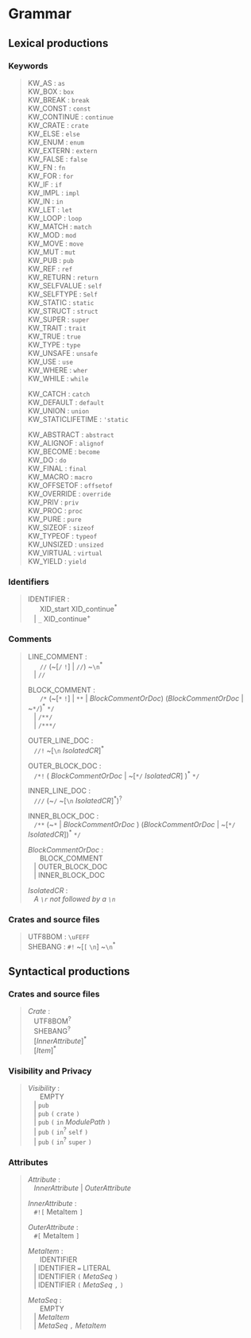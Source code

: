# Grammar

## Lexical productions


### Keywords

> KW_AS             : `as`  
> KW_BOX            : `box`  
> KW_BREAK          : `break`  
> KW_CONST          : `const`  
> KW_CONTINUE       : `continue`  
> KW_CRATE          : `crate`  
> KW_ELSE           : `else`  
> KW_ENUM           : `enum`  
> KW_EXTERN         : `extern`  
> KW_FALSE          : `false`  
> KW_FN             : `fn`  
> KW_FOR            : `for`  
> KW_IF             : `if`  
> KW_IMPL           : `impl`  
> KW_IN             : `in`  
> KW_LET            : `let`  
> KW_LOOP           : `loop`  
> KW_MATCH          : `match`  
> KW_MOD            : `mod`  
> KW_MOVE           : `move`  
> KW_MUT            : `mut`  
> KW_PUB            : `pub`  
> KW_REF            : `ref`  
> KW_RETURN         : `return`  
> KW_SELFVALUE      : `self`  
> KW_SELFTYPE       : `Self`  
> KW_STATIC         : `static`  
> KW_STRUCT         : `struct`  
> KW_SUPER          : `super`  
> KW_TRAIT          : `trait`  
> KW_TRUE           : `true`  
> KW_TYPE           : `type`  
> KW_UNSAFE         : `unsafe`  
> KW_USE            : `use`  
> KW_WHERE          : `wher`  
> KW_WHILE          : `while`  
>  
> KW_CATCH          : `catch`  
> KW_DEFAULT        : `default`  
> KW_UNION          : `union`  
> KW_STATICLIFETIME : `'static`  
>  
> KW_ABSTRACT       : `abstract`  
> KW_ALIGNOF        : `alignof`  
> KW_BECOME         : `become`  
> KW_DO             : `do`  
> KW_FINAL          : `final`  
> KW_MACRO          : `macro`  
> KW_OFFSETOF       : `offsetof`  
> KW_OVERRIDE       : `override`  
> KW_PRIV           : `priv`  
> KW_PROC           : `proc`  
> KW_PURE           : `pure`  
> KW_SIZEOF         : `sizeof`  
> KW_TYPEOF         : `typeof`  
> KW_UNSIZED        : `unsized`  
> KW_VIRTUAL        : `virtual`  
> KW_YIELD          : `yield`  

### Identifiers

> IDENTIFIER :  
> &nbsp;&nbsp; &nbsp;&nbsp; XID_start XID_continue<sup>\*</sup>  
> &nbsp;&nbsp; | `_` XID_continue<sup>+</sup>  
>  

### Comments

> LINE_COMMENT :  
> &nbsp;&nbsp; &nbsp;&nbsp; `//` (~[`/` `!`] | `//`) ~`\n`<sup>\*</sup>  
> &nbsp;&nbsp; | `//`
>  
> BLOCK_COMMENT :  
> &nbsp;&nbsp; &nbsp;&nbsp; `/*` (~[`*` `!`] | `**` | _BlockCommentOrDoc_)
>      (_BlockCommentOrDoc_ | ~`*/`)<sup>\*</sup> `*/`  
> &nbsp;&nbsp; | `/**/`  
> &nbsp;&nbsp; | `/***/`  
>  
> OUTER_LINE_DOC :  
> &nbsp;&nbsp; `//!` ~[`\n` _IsolatedCR_]<sup>\*</sup>  
>  
> OUTER_BLOCK_DOC :  
> &nbsp;&nbsp; `/*!` ( _BlockCommentOrDoc_ | ~[`*/` _IsolatedCR_] )<sup>\*</sup> `*/`  
>  
> INNER_LINE_DOC :  
> &nbsp;&nbsp; `///` (~`/` ~[`\n` _IsolatedCR_]<sup>\*</sup>)<sup>?</sup>  
>  
> INNER_BLOCK_DOC :  
> &nbsp;&nbsp; `/**` (~`*` | _BlockCommentOrDoc_ )
>              (_BlockCommentOrDoc_ | ~[`*/` _IsolatedCR_])<sup>\*</sup> `*/`  
>  
> _BlockCommentOrDoc_ :  
> &nbsp;&nbsp; &nbsp;&nbsp; BLOCK_COMMENT  
> &nbsp;&nbsp; | OUTER_BLOCK_DOC  
> &nbsp;&nbsp; | INNER_BLOCK_DOC  
>  
> _IsolatedCR_ :  
> &nbsp;&nbsp; _A `\r` not followed by a `\n`_  
>  

### Crates and source files

> UTF8BOM : `\uFEFF`  
> SHEBANG : `#!` ~[`[` `\n`] ~`\n`<sup>\*</sup>
>  


## Syntactical productions


### Crates and source files

> _Crate_ :  
> &nbsp;&nbsp; UTF8BOM<sup>?</sup>  
> &nbsp;&nbsp; SHEBANG<sup>?</sup>  
> &nbsp;&nbsp; [_InnerAttribute_]<sup>\*</sup>  
> &nbsp;&nbsp; [_Item_]<sup>\*</sup>  
>  

### Visibility and Privacy

> _Visibility_ :  
> &nbsp;&nbsp; &nbsp;&nbsp; EMPTY  
> &nbsp;&nbsp; | `pub`  
> &nbsp;&nbsp; | `pub` `(` `crate` `)`  
> &nbsp;&nbsp; | `pub` `(` `in` _ModulePath_ `)`  
> &nbsp;&nbsp; | `pub` `(` `in`<sup>?</sup> `self` `)`  
> &nbsp;&nbsp; | `pub` `(` `in`<sup>?</sup> `super` `)`  
>  

### Attributes

> _Attribute_ :  
> &nbsp;&nbsp; _InnerAttribute_ | _OuterAttribute_  
>  
> _InnerAttribute_ :  
> &nbsp;&nbsp; `#![` MetaItem `]`  
>   
> _OuterAttribute_ :  
> &nbsp;&nbsp; `#[` MetaItem `]`  
>   
> _MetaItem_ :  
> &nbsp;&nbsp; &nbsp;&nbsp; IDENTIFIER  
> &nbsp;&nbsp; | IDENTIFIER `=` LITERAL  
> &nbsp;&nbsp; | IDENTIFIER `(` _MetaSeq_ `)`  
> &nbsp;&nbsp; | IDENTIFIER `(` _MetaSeq_ `,` `)`  
>   
> _MetaSeq_ :  
> &nbsp;&nbsp; &nbsp;&nbsp; EMPTY  
> &nbsp;&nbsp; | _MetaItem_  
> &nbsp;&nbsp; | _MetaSeq_ `,` _MetaItem_  
>